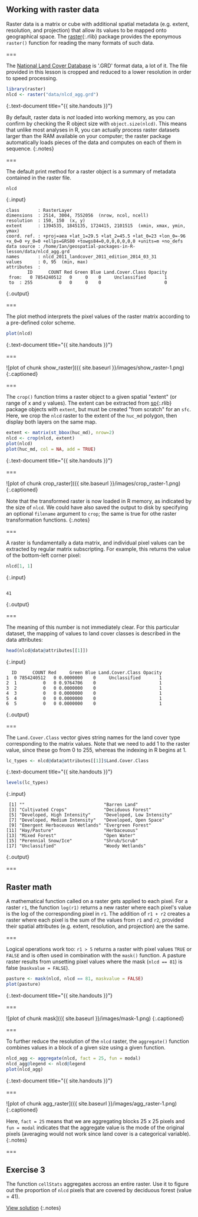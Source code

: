 ---
---

## Working with raster data

Raster data is a matrix or cube with additional spatial metadata (e.g. extent, resolution, and projection) that allow its values to be mapped onto geographical space. The [raster](){:.rlib} package provides the eponymous `raster()` function for reading the many formats of such data.

===

The [National Land Cover Database](http://www.mrlc.gov/nlcd2011.php) is '.GRD' format data, a lot of it. The file provided in this lesson is cropped and reduced to a lower resolution in order to speed processing.


~~~r
library(raster)
nlcd <- raster("data/nlcd_agg.grd")
~~~
{:.text-document title="{{ site.handouts }}"}

By default, raster data is *not* loaded into working memory, as you can confirm by checking the R object size with `object.size(nlcd)`. This means that unlike most analyses in R, you can actually process raster datasets larger than the RAM available on your computer; the raster package automatically loads pieces of the data and computes on each of them in sequence.
{:.notes}

===

The default print method for a raster object is a summary of metadata contained in the raster file.


~~~r
nlcd
~~~
{:.input}
~~~
class       : RasterLayer 
dimensions  : 2514, 3004, 7552056  (nrow, ncol, ncell)
resolution  : 150, 150  (x, y)
extent      : 1394535, 1845135, 1724415, 2101515  (xmin, xmax, ymin, ymax)
coord. ref. : +proj=aea +lat_1=29.5 +lat_2=45.5 +lat_0=23 +lon_0=-96 +x_0=0 +y_0=0 +ellps=GRS80 +towgs84=0,0,0,0,0,0,0 +units=m +no_defs 
data source : /home/Ian/geospatial-packages-in-R-lesson/data/nlcd_agg.grd 
names       : nlcd_2011_landcover_2011_edition_2014_03_31 
values      : 0, 95  (min, max)
attributes  :
        ID      COUNT Red Green Blue Land.Cover.Class Opacity
 from:   0 7854240512   0     0    0     Unclassified       1
 to  : 255          0   0     0    0                        0
~~~
{:.output}

===

The plot method interprets the pixel values of the raster matrix according to a pre-defined color scheme.


~~~r
plot(nlcd)
~~~
{:.text-document title="{{ site.handouts }}"}

===

![plot of chunk show_raster]({{ site.baseurl }}/images/show_raster-1.png)
{:.captioned}

===

The `crop()` function trims a raster object to a given spatial "extent" (or range of x and y values). The extent can be extracted from [sp](){:.rlib} package objects with `extent`, but must be created "from scratch" for an `sfc`. Here, we crop the `nlcd` raster to the extent of the `huc_md` polygon, then display both layers on the same map. 


~~~r
extent <- matrix(st_bbox(huc_md), nrow=2)
nlcd <- crop(nlcd, extent)
plot(nlcd)
plot(huc_md, col = NA, add = TRUE)
~~~
{:.text-document title="{{ site.handouts }}"}

===

![plot of chunk crop_raster]({{ site.baseurl }}/images/crop_raster-1.png)
{:.captioned}

Note that the transformed raster is now loaded in R memory, as indicated by the size of `nlcd`. We could have also saved the output to disk by specifying an optional `filename` argument to `crop`; the same is true for othe raster transformation functions.
{:.notes}

===

A raster is fundamentally a data matrix, and individual pixel values can be extracted by regular matrix subscripting. For example, this returns the value of the bottom-left corner pixel:


~~~r
nlcd[1, 1]
~~~
{:.input}
~~~
   
41 
~~~
{:.output}

===

The meaning of this number is not immediately clear. For this particular dataset, the mapping of values to land cover classes is described in the data attributes:


~~~r
head(nlcd@data@attributes[[1]])
~~~
{:.input}
~~~
  ID      COUNT Red     Green Blue Land.Cover.Class Opacity
1  0 7854240512   0 0.0000000    0     Unclassified       1
2  1          0   0 0.9764706    0                        1
3  2          0   0 0.0000000    0                        1
4  3          0   0 0.0000000    0                        1
5  4          0   0 0.0000000    0                        1
6  5          0   0 0.0000000    0                        1
~~~
{:.output}

===

The `Land.Cover.Class` vector gives string names for the land cover type corresponding to the matrix values. Note that we need to add 1 to the raster value, since these go from 0 to 255, whereas the indexing in R begins at 1.


~~~r
lc_types <- nlcd@data@attributes[[1]]$Land.Cover.Class
~~~
{:.text-document title="{{ site.handouts }}"}

~~~r
levels(lc_types)
~~~
{:.input}
~~~
 [1] ""                              "Barren Land"                  
 [3] "Cultivated Crops"              "Deciduous Forest"             
 [5] "Developed, High Intensity"     "Developed, Low Intensity"     
 [7] "Developed, Medium Intensity"   "Developed, Open Space"        
 [9] "Emergent Herbaceuous Wetlands" "Evergreen Forest"             
[11] "Hay/Pasture"                   "Herbaceuous"                  
[13] "Mixed Forest"                  "Open Water"                   
[15] "Perennial Snow/Ice"            "Shrub/Scrub"                  
[17] "Unclassified"                  "Woody Wetlands"               
~~~
{:.output}

===

## Raster math

A mathematical function called on a raster gets applied to each pixel. For a raster `r1`, the function `log(r1)` returns a new raster where each pixel's value is the log of the corresponding pixel in `r1`. The addition of `r1 + r2` creates a raster where each pixel is the sum of the values from `r1` and `r2`, provided their spatial attributes (e.g. extent, resolution, and projection) are the same.

===

Logical operations work too: `r1 > 5` returns a raster with pixel values `TRUE` or `FALSE` and is often used in combination with the `mask()` function. A pasture raster results from unsetting pixel values where the mask (`nlcd == 81`) is false (`maskvalue = FALSE`).


~~~r
pasture <- mask(nlcd, nlcd == 81, maskvalue = FALSE)
plot(pasture)
~~~
{:.text-document title="{{ site.handouts }}"}

===

![plot of chunk mask]({{ site.baseurl }}/images/mask-1.png)
{:.captioned}

===

To further reduce the resolution of the `nlcd` raster, the `aggregate()` function combines values in a block of a given size using a given function.


~~~r
nlcd_agg <- aggregate(nlcd, fact = 25, fun = modal)
nlcd_agg@legend <- nlcd@legend
plot(nlcd_agg)
~~~
{:.text-document title="{{ site.handouts }}"}

===

![plot of chunk agg_raster]({{ site.baseurl }}/images/agg_raster-1.png)
{:.captioned}

Here, `fact = 25` means that we are aggregating blocks 25 x 25 pixels and `fun = modal` indicates that the aggregate value is the mode of the original pixels (averaging would not work since land cover is a categorical variable).
{:.notes}

===

## Exercise 3

The function `cellStats` aggregates accross an entire raster. Use it to figure out the  proportion of `nlcd` pixels that are covered by deciduous forest (value = 41).

[View solution](#solution-3)
{:.notes}

